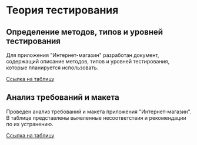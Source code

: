 # Теория тестирования

## Определение методов, типов и уровней тестирования
Для приложения "Интернет-магазин" разработан документ, содержащий описание методов, типов и уровней тестирования, которые планируется использовать.

[Ссылка на таблицу](https://docs.google.com/spreadsheets/d/1xCdFHSjLE9OKS54JBRDZPaMdz4qOWr3wSg1L4EbXfOg/edit?usp=sharing)

## Анализ требований и макета
Проведен анализ требований и макета приложения "Интернет-магазин". В таблице представлены выявленные несоответствия и рекомендации по их устранению.

[Ссылка на таблицу](https://docs.google.com/spreadsheets/d/1plBBFsG7EamsFFZ6w6FgLgfGPBa6D6GBLdeGauVzI2s/edit?gid=0#gid=0)
